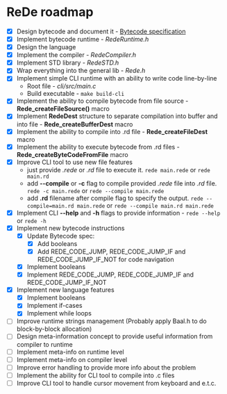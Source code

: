 # ReDe roadmap
 - [x] Design bytecode and document it - [Bytecode specification](https://github.com/Astroner/ReDe/blob/master/docs/Bytecode.md)
 - [x] Implement bytecode runtime - *RedeRuntime.h*
 - [x] Design the language
 - [x] Implement the compiler - *RedeCompiler.h*
 - [x] Implement STD library - *RedeSTD.h*
 - [x] Wrap everything into the general lib - *Rede.h*
 - [x] Implement simple CLI runtime with an ability to write code line-by-line
     - Root file -  *cli/src/main.c*
     - Build executable - ```make build-cli```
 - [x] Implement the ability to compile bytecode from file source - **Rede_createFileSource()** macro
 - [x] Implement **RedeDest** structure to separate compilation into buffer and into file - **Rede_createBufferDest** macro
 - [x] Implement the ability to compile into .rd file - **Rede_createFileDest** macro
 - [x] Implement the ability to execute bytecode from .rd files - **Rede_createByteCodeFromFile** macro
 - [x] Improve CLI tool to use new file features
     - just provide *.rede* or *.rd* file to execute it. ```rede main.rede``` or ```rede main.rd```
     - add **--compile** or **-c** flag to compile provided *.rede* file into *.rd* file. ```rede -c main.rede``` or ```rede --compile main.rede```
     - add **.rd** filename after compile flag to specify the output. ```rede --compile=main.rd main.rede``` or ```rede --compile main.rd main.rede```
 - [x] Implement CLI **--help** and **-h** flags to provide information - ```rede --help``` or ```rede -h```
 - [x] Implement new bytecode instructions
     - [x] Update Bytecode spec:
         - [x] Add booleans
         - [x] Add REDE_CODE_JUMP, REDE_CODE_JUMP_IF and REDE_CODE_JUMP_IF_NOT for code navigation
     - [x] Implement booleans
     - [x] Implement REDE_CODE_JUMP, REDE_CODE_JUMP_IF and REDE_CODE_JUMP_IF_NOT
 - [x] Implement new language features
     - [x] Implement booleans
     - [x] Implement if-cases
     - [x] Implement while loops
 - [ ] Improve runtime strings management (Probably apply Baal.h to do block-by-block allocation)
 - [ ] Design meta-information concept to provide useful information from compiler to runtime
 - [ ] Implement meta-info on runtime level
 - [ ] Implement meta-info on compiler level
 - [ ] Improve error handling to provide more info about the problem
 - [ ] Implement the ability for CLI tool to compile into .c files
 - [ ] Improve CLI tool to handle cursor movement from keyboard and e.t.c.
